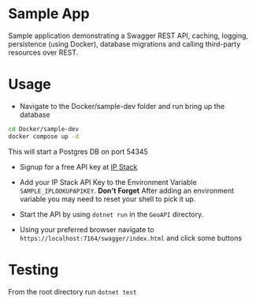 # Sample App

Sample application demonstrating a Swagger REST API, caching, logging, persistence (using Docker), database migrations and calling third-party resources over REST.

# Usage

- Navigate to the Docker/sample-dev folder and run bring up the database

```bash
cd Docker/sample-dev
docker compose up -d
```

This will start a Postgres DB on port 54345

- Signup for a free API key at [IP Stack](https://ipstack.com/)

- Add your IP Stack API Key to the Environment Variable `SAMPLE_IPLOOKUPAPIKEY`. **Don't Forget** After adding an environment variable you may need to reset your shell to pick it up.

- Start the API by using `dotnet run` in the `GeoAPI` directory.

- Using your preferred browser navigate to `https://localhost:7164/swagger/index.html` and click some buttons

# Testing

From the root directory run `dotnet test`